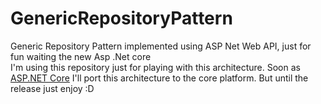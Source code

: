 # GenericRepositoryPattern
Generic Repository Pattern implemented using ASP Net Web API, just for fun waiting the new Asp .Net core  
I'm using this repository just for playing with this architecture. Soon as [ASP.NET Core](https://github.com/aspnet/Home) I'll port this architecture to the core platform. But until the release just enjoy :D
